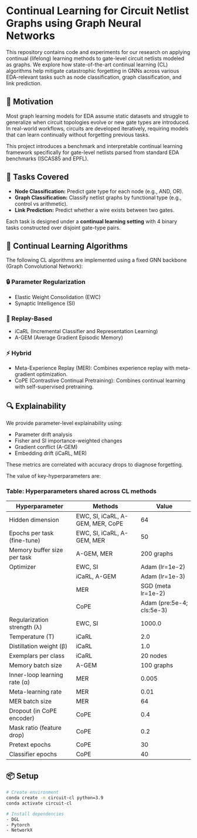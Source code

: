 # Continual Learning for Circuit Netlist Graphs using Graph Neural Networks

This repository contains code and experiments for our research on applying continual (lifelong) learning methods to gate-level circuit netlists modeled as graphs. We explore how state-of-the-art continual learning (CL) algorithms help mitigate catastrophic forgetting in GNNs across various EDA-relevant tasks such as node classification, graph classification, and link prediction.

## 🧠 Motivation

Most graph learning models for EDA assume static datasets and struggle to generalize when circuit topologies evolve or new gate types are introduced. In real-world workflows, circuits are developed iteratively, requiring models that can learn continually without forgetting previous tasks.

This project introduces a benchmark and interpretable continual learning framework specifically for gate-level netlists parsed from standard EDA benchmarks (ISCAS85 and EPFL).


## 🧪 Tasks Covered

- **Node Classification:** Predict gate type for each node (e.g., AND, OR).
- **Graph Classification:** Classify netlist graphs by functional type (e.g., control vs arithmetic).
- **Link Prediction:** Predict whether a wire exists between two gates.

Each task is designed under a **continual learning setting** with 4 binary tasks constructed over disjoint gate-type pairs.

## 🔁 Continual Learning Algorithms

The following CL algorithms are implemented using a fixed GNN backbone (Graph Convolutional Network):

### 🔒 Parameter Regularization
- Elastic Weight Consolidation (EWC)
- Synaptic Intelligence (SI)

### 🔁 Replay-Based
- iCaRL (Incremental Classifier and Representation Learning)
- A-GEM (Average Gradient Episodic Memory) 

### ⚡ Hybrid
- Meta-Experience Replay (MER): Combines experience replay with meta-gradient optimization.
- CoPE (Contrastive Continual Pretraining): Combines continual learning with self-supervised pretraining.

## 🔍 Explainability

We provide parameter-level explainability using:
- Parameter drift analysis
- Fisher and SI importance-weighted changes
- Gradient conflict (A-GEM)
- Embedding drift (iCaRL, MER)

These metrics are correlated with accuracy drops to diagnose forgetting.


The value of key-hyperparameters are:

### Table: Hyperparameters shared across CL methods

| **Hyperparameter**                | **Methods**                                     | **Value**                   |
|----------------------------------|--------------------------------------------------|-----------------------------|
| Hidden dimension                 | EWC, SI, iCaRL, A-GEM, MER, CoPE                | 64                          |
| Epochs per task (fine-tune)      | EWC, SI, iCaRL, A-GEM, MER                      | 50                          |
| Memory buffer size per task      | A-GEM, MER                                      | 200 graphs                  |
| Optimizer                        | EWC, SI                                         | Adam (lr=1e-2)              |
|                                  | iCaRL, A-GEM                                    | Adam (lr=1e-3)              |
|                                  | MER                                             | SGD (meta lr=1e-2)          |
|                                  | CoPE                                            | Adam (pre:5e-4; cls:5e-3)   |
| Regularization strength (λ)      | EWC, SI                                         | 1000.0                      |
| Temperature (T)                  | iCaRL                                           | 2.0                         |
| Distillation weight (β)          | iCaRL                                           | 1.0                         |
| Exemplars per class              | iCaRL                                           | 20 nodes                    |
| Memory batch size                | A-GEM                                           | 100 graphs                  |
| Inner-loop learning rate (α)     | MER                                             | 0.005                       |
| Meta-learning rate               | MER                                             | 0.01                        |
| MER batch size                   | MER                                             | 64                          |
| Dropout (in CoPE encoder)        | CoPE                                            | 0.4                         |
| Mask ratio (feature drop)        | CoPE                                            | 0.2                         |
| Pretext epochs                   | CoPE                                            | 30                          |
| Classifier epochs                | CoPE                                            | 40                          |



## 📦 Setup

```bash
# Create environment
conda create -n circuit-cl python=3.9
conda activate circuit-cl

# Install dependencies
- DGL
- Pytorch
- NetworkX


